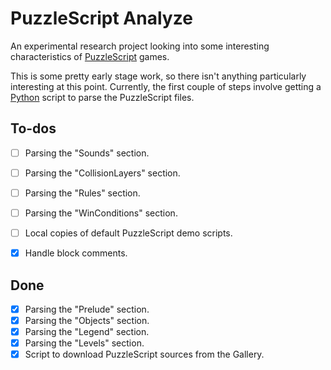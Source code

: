 PuzzleScript Analyze
====================

An experimental research project looking into some interesting characteristics of [PuzzleScript](http://www.puzzlescript.net) games.

This is some pretty early stage work, so there isn't anything particularly interesting at this point. Currently, the first couple of steps involve getting a [Python](http://www.python.org) script to parse the PuzzleScript files. 


To-dos
------

- [ ] Parsing the "Sounds" section.
- [ ] Parsing the "CollisionLayers" section.
- [ ] Parsing the "Rules" section.
- [ ] Parsing the "WinConditions" section.
- [ ] Local copies of default PuzzleScript demo scripts.
- [x] Handle block comments.


Done
----

- [x] Parsing the "Prelude" section.
- [x] Parsing the "Objects" section.
- [x] Parsing the "Legend" section.
- [x] Parsing the "Levels" section.
- [x] Script to download PuzzleScript sources from the Gallery.
